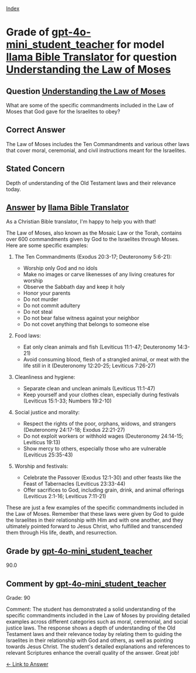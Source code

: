 
[Index](../../../../index.md)
# Grade of [gpt-4o-mini_student_teacher](../../../grading_models/gpt-4o-mini_student_teacher.md) for model [llama Bible Translator](../../../answering_models/llama_Bible_Translator.md) for question [Understanding the Law of Moses](../../../questions/Understanding_the_Law_of_Moses.md)

## Question [Understanding the Law of Moses](../../../questions/Understanding_the_Law_of_Moses.md)
What are some of the specific commandments included in the Law of Moses that God gave for the Israelites to obey?

## Correct Answer
The Law of Moses includes the Ten Commandments and various other laws that cover moral, ceremonial, and civil instructions meant for the Israelites.

## Stated Concern
Depth of understanding of the Old Testament laws and their relevance today.

## [Answer](../Understanding_the_Law_of_Moses.md) by [llama Bible Translator](../../../answering_models/llama_Bible_Translator.md)
As a Christian Bible translator, I'm happy to help you with that!

The Law of Moses, also known as the Mosaic Law or the Torah, contains over 600 commandments given by God to the Israelites through Moses. Here are some specific examples:

1. The Ten Commandments (Exodus 20:3-17; Deuteronomy 5:6-21):
	* Worship only God and no idols
	* Make no images or carve likenesses of any living creatures for worship
	* Observe the Sabbath day and keep it holy
	* Honor your parents
	* Do not murder
	* Do not commit adultery
	* Do not steal
	* Do not bear false witness against your neighbor
	* Do not covet anything that belongs to someone else

2. Food laws:
	* Eat only clean animals and fish (Leviticus 11:1-47; Deuteronomy 14:3-21)
	* Avoid consuming blood, flesh of a strangled animal, or meat with the life still in it (Deuteronomy 12:20-25; Leviticus 7:26-27)

3. Cleanliness and hygiene:
	* Separate clean and unclean animals (Leviticus 11:1-47)
	* Keep yourself and your clothes clean, especially during festivals (Leviticus 15:1-33; Numbers 19:2-10)

4. Social justice and morality:
	* Respect the rights of the poor, orphans, widows, and strangers (Deuteronomy 24:17-18; Exodus 22:21-27)
	* Do not exploit workers or withhold wages (Deuteronomy 24:14-15; Leviticus 19:13)
	* Show mercy to others, especially those who are vulnerable (Leviticus 25:35-43)

5. Worship and festivals:
	* Celebrate the Passover (Exodus 12:1-30) and other feasts like the Feast of Tabernacles (Leviticus 23:33-44)
	* Offer sacrifices to God, including grain, drink, and animal offerings (Leviticus 2:1-16; Leviticus 7:11-21)

These are just a few examples of the specific commandments included in the Law of Moses. Remember that these laws were given by God to guide the Israelites in their relationship with Him and with one another, and they ultimately pointed forward to Jesus Christ, who fulfilled and transcended them through His life, death, and resurrection.

## Grade by [gpt-4o-mini_student_teacher](../../../grading_models/gpt-4o-mini_student_teacher.md)
90.0

## Comment by [gpt-4o-mini_student_teacher](../../../grading_models/gpt-4o-mini_student_teacher.md)
Grade: 90

Comment: The student has demonstrated a solid understanding of the specific commandments included in the Law of Moses by providing detailed examples across different categories such as moral, ceremonial, and social justice laws. The response shows a depth of understanding of the Old Testament laws and their relevance today by relating them to guiding the Israelites in their relationship with God and others, as well as pointing towards Jesus Christ. The student's detailed explanations and references to relevant Scriptures enhance the overall quality of the answer. Great job!

[&lt;- Link to Answer](../Understanding_the_Law_of_Moses.md)
